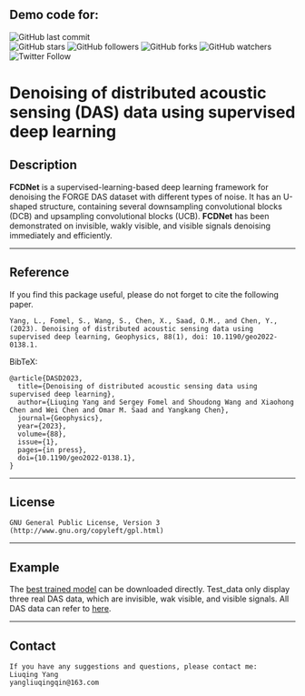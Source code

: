 ## Demo code for:


![GitHub last commit](https://img.shields.io/github/last-commit/YangLiuqing-add/FCDNet?style=plastic)    
![GitHub stars](https://img.shields.io/github/stars/YangLiuqing-add/FCDNet?style=social)
![GitHub followers](https://img.shields.io/github/followers/FCDNet?style=social)
![GitHub forks](https://img.shields.io/github/forks/YangLiuqing-add/FCDNet?style=social)
![GitHub watchers](https://img.shields.io/github/watchers/YangLiuqing-add/FCDNet?style=social)
![Twitter Follow](https://img.shields.io/twitter/follow/YangLiuqing-add?style=social)

**Denoising of distributed acoustic sensing (DAS) data using supervised deep learning**
======

## Description

**FCDNet** is a supervised-learning-based deep learning framework for denoising the FORGE DAS dataset with different types of noise. It has an U-shaped structure, containing several downsampling convolutional blocks (DCB) and upsampling convolutional blocks (UCB). **FCDNet** has been demonstrated on invisible, wakly visible, and visible signals denoising immediately and efficiently. 

------------------- 
## Reference
If you find this package useful, please do not forget to cite the following paper.

    Yang, L., Fomel, S., Wang, S., Chen, X., Saad, O.M., and Chen, Y., (2023). Denoising of distributed acoustic sensing data using supervised deep learning, Geophysics, 88(1), doi: 10.1190/geo2022-0138.1.
    
BibTeX:
	
	@article{DASD2023,
	  title={Denoising of distributed acoustic sensing data using supervised deep learning},
	  author={Liuqing Yang and Sergey Fomel and Shoudong Wang and Xiaohong Chen and Wei Chen and Omar M. Saad and Yangkang Chen},
	  journal={Geophysics},
	  year={2023},
	  volume={88},
	  issue={1},
	  pages={in press},
	  doi={10.1190/geo2022-0138.1},
	}
	
-------------------   
## License
    GNU General Public License, Version 3
    (http://www.gnu.org/copyleft/gpl.html)  
  
-------------------   
## Example
   The [best trained model](https://github.com/YangLiuqing-add/DAS-FCDNet/releases/tag/best_model) can be downloaded directly. Test_data only display three real DAS data, which are invisible, wak visible, and visible signals. All DAS data can refer to [here](https://github.com/chenyk1990/dasdenoising-dataonly).
   
-------------------   
## Contact
    If you have any suggestions and questions, please contact me:
    Liuqing Yang 
    yangliuqingqin@163.com
  
  
  
  
  

